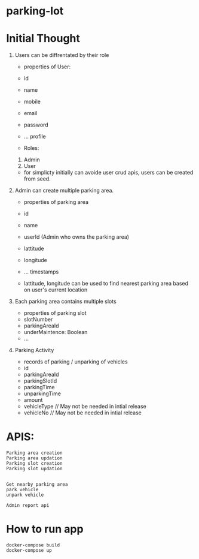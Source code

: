 # parking-lot
 
# Initial Thought
1. Users can be diffrentated by their role
    - properties of User:
    - id
    - name
    - mobile
    - email
    - password
    - ... profile

    - Roles:
    1. Admin
    2. User

    - for simplicty initially can avoide user crud apis, users can be created from seed.

2. Admin can create multiple parking area.
    - properties of parking area
    - id
    - name
    - userId (Admin who owns the parking area)
    - lattitude
    - longitude  
    - ... timestamps

    - lattitude, longitude can be used to find nearest parking area based on user's current location

3. Each parking area contains multiple slots
    - properties of parking slot
    - slotNumber
    - parkingAreaId
    - underMaintence: Boolean
    - ...

4. Parking Activity 

    - records of parking / unparking of vehicles
    - id
    - parkingAreaId
    - parkingSlotId 
    - parkingTime
    - unparkingTime
    - amount
    - vehicleType // May not be needed in intial release
    - vehicleNo // May not be needed in intial release
# APIS:

    Parking area creation
    Parking area updation
    Parking slot creation
    Parking slot updation


    Get nearby parking area
    park vehicle
    unpark vehicle

    Admin report api


# How to run app
    docker-compose build
    docker-compose up